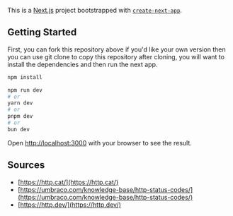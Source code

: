 This is a [Next.js](https://nextjs.org/) project bootstrapped with [`create-next-app`](https://github.com/vercel/next.js/tree/canary/packages/create-next-app).

## Getting Started

First, you can fork this repository above if you'd like your own version
then you can use git clone to copy this repository
after cloning, you will want to install the dependencies and then run the next app.

```bash
npm install

npm run dev
# or
yarn dev
# or
pnpm dev
# or
bun dev
```

Open [http://localhost:3000](http://localhost:3000) with your browser to see the result.

## Sources

- [https://http.cat/](https://http.cat/)
- [https://umbraco.com/knowledge-base/http-status-codes/](https://umbraco.com/knowledge-base/http-status-codes/)
- [https://http.dev/](https://http.dev/)
